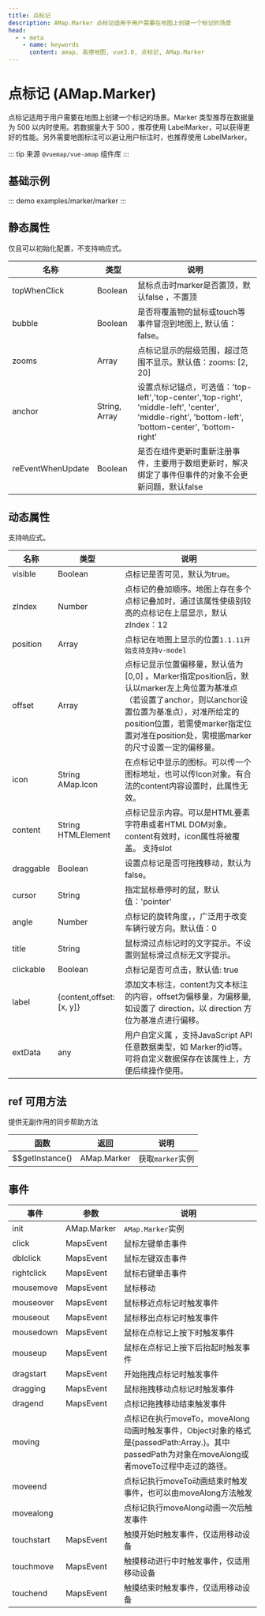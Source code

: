 ```yaml
---
title: 点标记
description: AMap.Marker 点标记适用于用户需要在地图上创建一个标记的场景
head:
  - - meta
    - name: keywords
      content: amap, 高德地图, vue3.0, 点标记, AMap.Marker
---
```


# 点标记 (AMap.Marker)
点标记适用于用户需要在地图上创建一个标记的场景。Marker 类型推荐在数据量为 500 以内时使用。若数据量大于 500 ，推荐使用 LabelMarker，可以获得更好的性能。另外需要地图标注可以避让用户标注时，也推荐使用 LabelMarker。

::: tip
来源 ```@vuemap/vue-amap``` 组件库
:::

## 基础示例

::: demo
examples/marker/marker
:::


## 静态属性
仅且可以初始化配置，不支持响应式。

名称 | 类型 | 说明
---|---|---|
topWhenClick | Boolean | 鼠标点击时marker是否置顶，默认false ，不置顶
bubble | Boolean | 是否将覆盖物的鼠标或touch等事件冒泡到地图上, 默认值：false。
zooms | Array | 点标记显示的层级范围，超过范围不显示。默认值：zooms: [2, 20]
anchor | String, Array | 设置点标记锚点，可选值：'top-left','top-center','top-right', 'middle-left', 'center', 'middle-right', 'bottom-left', 'bottom-center', 'bottom-right'
reEventWhenUpdate | Boolean | 是否在组件更新时重新注册事件，主要用于数组更新时，解决绑定了事件但事件的对象不会更新问题，默认false

## 动态属性
支持响应式。

名称 | 类型 | 说明
---|---|---|
visible | Boolean | 点标记是否可见，默认为true。
zIndex | Number | 点标记的叠加顺序。地图上存在多个点标记叠加时，通过该属性使级别较高的点标记在上层显示，默认zIndex：12
position | Array | 点标记在地图上显示的位置`1.1.11开始支持支持v-model`
offset | Array | 点标记显示位置偏移量，默认值为 [0,0] 。Marker指定position后，默认以marker左上角位置为基准点（若设置了anchor，则以anchor设置位置为基准点），对准所给定的position位置，若需使marker指定位置对准在position处，需根据marker的尺寸设置一定的偏移量。
icon | String AMap.Icon | 在点标记中显示的图标。可以传一个图标地址，也可以传Icon对象。有合法的content内容设置时，此属性无效。
content | String HTMLElement | 点标记显示内容。可以是HTML要素字符串或者HTML DOM对象。content有效时，icon属性将被覆盖。 支持slot
draggable | Boolean | 设置点标记是否可拖拽移动，默认为false。
cursor | String | 指定鼠标悬停时的鼠，默认值：'pointer'
angle | Number | 点标记的旋转角度，，广泛用于改变车辆行驶方向。默认值：0
title | String | 鼠标滑过点标记时的文字提示。不设置则鼠标滑过点标无文字提示。
clickable | Boolean | 点标记是否可点击，默认值: true
label | {content,offset: [x, y]} | 添加文本标注，content为文本标注的内容，offset为偏移量，为偏移量,如设置了 direction，以 direction 方位为基准点进行偏移。
extData | any | 用户自定义属 ，支持JavaScript API任意数据类型，如 Marker的id等。可将自定义数据保存在该属性上，方便后续操作使用。

## ref 可用方法
提供无副作用的同步帮助方法

函数 | 返回 | 说明
---|---|---|
$$getInstance() | AMap.Marker | 获取`marker`实例

## 事件

事件 | 参数 | 说明
---|---|---|
init | AMap.Marker | `AMap.Marker`实例
click | MapsEvent | 鼠标左键单击事件
dblclick | MapsEvent | 鼠标左键双击事件
rightclick | MapsEvent | 鼠标右键单击事件
mousemove | MapsEvent | 鼠标移动
mouseover | MapsEvent | 鼠标移近点标记时触发事件
mouseout | MapsEvent | 鼠标移出点标记时触发事件
mousedown | MapsEvent | 鼠标在点标记上按下时触发事件
mouseup | MapsEvent | 鼠标在点标记上按下后抬起时触发事件
dragstart | MapsEvent | 开始拖拽点标记时触发事件
dragging | MapsEvent | 鼠标拖拽移动点标记时触发事件
dragend | MapsEvent | 点标记拖拽移动结束触发事件
moving |  | 点标记在执行moveTo，moveAlong动画时触发事件，Object对象的格式是{passedPath:Array.}。其中passedPath为对象在moveAlong或者moveTo过程中走过的路径。
moveend |  | 点标记执行moveTo动画结束时触发事件，也可以由moveAlong方法触发
movealong |  | 点标记执行moveAlong动画一次后触发事件
touchstart | MapsEvent | 触摸开始时触发事件，仅适用移动设备
touchmove | MapsEvent | 触摸移动进行中时触发事件，仅适用移动设备
touchend | MapsEvent | 触摸结束时触发事件，仅适用移动设备

